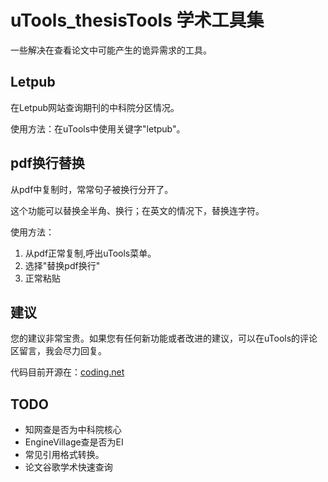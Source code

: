 # uTools_thesisTools 学术工具集

一些解决在查看论文中可能产生的诡异需求的工具。

## Letpub

在Letpub网站查询期刊的中科院分区情况。

使用方法：在uTools中使用关键字"letpub"。

## pdf换行替换

从pdf中复制时，常常句子被换行分开了。

这个功能可以替换全半角、换行；在英文的情况下，替换连字符。

使用方法：

1. 从pdf正常复制,呼出uTools菜单。
2. 选择"替换pdf换行"
3. 正常粘贴

<!-- TODO: 处理uTools插件中来自应用的情况。 -->

## 建议

您的建议非常宝贵。如果您有任何新功能或者改进的建议，可以在uTools的评论区留言，我会尽力回复。

代码目前开源在：[coding.net](https://ciaranchen.coding.net/public/dotfiles/utools_thesis_tools/git/files)

## TODO

- 知网查是否为中科院核心
- EngineVillage查是否为EI
- 常见引用格式转换。
- 论文谷歌学术快速查询
